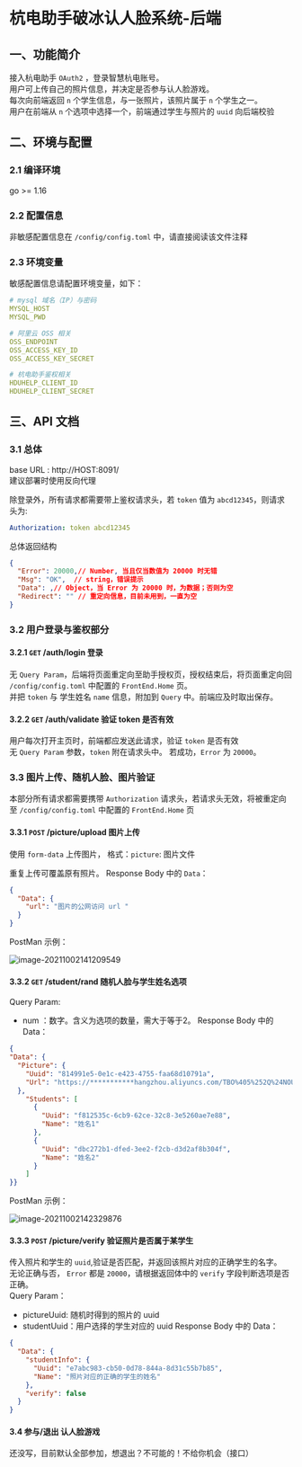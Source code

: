 # 杭电助手破冰认人脸系统-后端
## 一、功能简介
接入杭电助手 `OAuth2` ，登录智慧杭电账号。  
用户可上传自己的照片信息，并决定是否参与认人脸游戏。  
每次向前端返回 `n` 个学生信息，与一张照片，该照片属于 `n` 个学生之一。  
用户在前端从 `n` 个选项中选择一个，前端通过学生与照片的 `uuid` 向后端校验

## 二、环境与配置
### 2.1 编译环境
go >= 1.16
### 2.2 配置信息
非敏感配置信息在 `/config/config.toml` 中，请直接阅读该文件注释  
### 2.3 环境变量
敏感配置信息请配置环境变量，如下：
```yaml
# mysql 域名（IP）与密码
MYSQL_HOST
MYSQL_PWD

# 阿里云 OSS 相关
OSS_ENDPOINT
OSS_ACCESS_KEY_ID
OSS_ACCESS_KEY_SECRET

# 杭电助手鉴权相关
HDUHELP_CLIENT_ID
HDUHELP_CLIENT_SECRET
```

## 三、API 文档
### 3.1 总体
base URL : http://HOST:8091/  
建议部署时使用反向代理

除登录外，所有请求都需要带上鉴权请求头，若 `token` 值为 `abcd12345`，则请求头为:
```yaml
Authorization: token abcd12345
```

总体返回结构

```json
{
  "Error": 20000,// Number, 当且仅当数值为 20000 时无错
  "Msg": "OK",  // string，错误提示
  "Data": ,// Object，当 Error 为 20000 时，为数据；否则为空
  "Redirect": "" // 重定向信息，目前未用到，一直为空
}
```
### 3.2 用户登录与鉴权部分
#### 3.2.1 `GET` /auth/login 登录
无 `Query Param`，后端将页面重定向至助手授权页，授权结束后，将页面重定向回 `/config/config.toml` 中配置的 `FrontEnd.Home` 页。  
并把 `token` 与 学生姓名 `name` 信息，附加到 `Query` 中。前端应及时取出保存。  

#### 3.2.2 `GET` /auth/validate 验证 token 是否有效
用户每次打开主页时，前端都应发送此请求，验证 `token` 是否有效  
无 `Query Param` 参数，`token` 附在请求头中。
若成功，`Error` 为 `20000`。  

### 3.3 图片上传、随机人脸、图片验证
本部分所有请求都需要携带 `Authorization` 请求头，若请求头无效，将被重定向至 `/config/config.toml` 中配置的 `FrontEnd.Home` 页

#### 3.3.1 `POST` /picture/upload 图片上传
使用 `form-data` 上传图片， 格式：`picture`: 图片文件

重复上传可覆盖原有照片。
Response Body 中的 `Data`：
```json
{
  "Data": {
    "url": "图片的公网访问 url "
  }
}
```
PostMan 示例：

![image-20211002141209549](https://bird-notes.oss-cn-hangzhou.aliyuncs.com/img/image-20211002141209549.png)

#### 3.3.2 `GET` /student/rand 随机人脸与学生姓名选项
Query Param:
* num ：数字。含义为选项的数量，需大于等于2。
Response Body 中的 Data：
```json
{
"Data": {
  "Picture": {
    "Uuid": "814991e5-0e1c-e423-4755-faa68d10791a",
    "Url": "https://***********hangzhou.aliyuncs.com/TBO%405%252Q%24NOU~5707_JGX52.png"
  },
    "Students": [
      {
        "Uuid": "f812535c-6cb9-62ce-32c8-3e5260ae7e88",
        "Name": "姓名1"
      },
      {
        "Uuid": "dbc272b1-dfed-3ee2-f2cb-d3d2af8b304f",
        "Name": "姓名2"
      }
    ]
}}
```
PostMan 示例：

![image-20211002142329876](https://bird-notes.oss-cn-hangzhou.aliyuncs.com/img/image-20211002142329876.png)

#### 3.3.3 `POST` /picture/verify 验证照片是否属于某学生
传入照片和学生的 `uuid`,验证是否匹配，并返回该照片对应的正确学生的名字。  
无论正确与否， `Error` 都是 `20000`，请根据返回体中的 `verify` 字段判断选项是否正确。  
Query Param：
* pictureUuid: 随机时得到的照片的 uuid
* studentUuid：用户选择的学生对应的 uuid
Response Body 中的 Data：
```json
{
  "Data": {
    "studentInfo": {
      "Uuid": "e7abc983-cb50-0d78-844a-8d31c55b7b85",
      "Name": "照片对应的正确的学生的姓名"
    },
    "verify": false
  }
}
```

#### 3.4 参与/退出 认人脸游戏
还没写，目前默认全部参加，想退出？不可能的！不给你机会（接口）